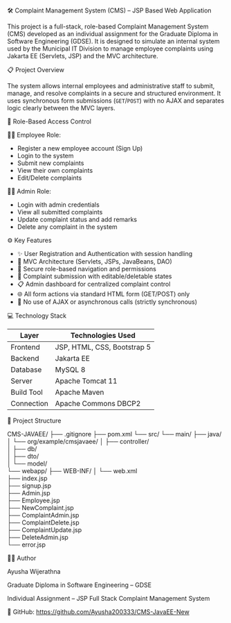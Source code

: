 ﻿ 🛠️ Complaint Management System (CMS) – JSP Based Web Application

This project is a full-stack, role-based Complaint Management System (CMS) developed as an individual assignment for the Graduate Diploma in Software Engineering (GDSE). It is designed to simulate an internal system used by the Municipal IT Division to manage employee complaints using Jakarta EE (Servlets, JSP) and the MVC architecture. 


📋 Project Overview

The system allows internal employees and administrative staff to submit, manage, and resolve complaints in a secure and structured environment. It uses synchronous form submissions (`GET`/`POST`) with no AJAX and separates logic clearly between the MVC layers.


🔐 Role-Based Access Control

👨‍💼 Employee Role:
- Register a new employee account (Sign Up)
- Login to the system
- Submit new complaints
- View their own complaints
- Edit/Delete complaints

👨‍💻 Admin Role:
- Login with admin credentials
- View all submitted complaints
- Update complaint status and add remarks
- Delete any complaint in the system


⚙️ Key Features

- ✨ User Registration and Authentication with session handling  
- 🧭 MVC Architecture (Servlets, JSPs, JavaBeans, DAO)  
- 🔐 Secure role-based navigation and permissions  
- 📝 Complaint submission with editable/deletable states  
- 📋 Admin dashboard for centralized complaint control  
- 🌐 All form actions via standard HTML form (GET/POST) only  
- 🔄 No use of AJAX or asynchronous calls (strictly synchronous)


💻 Technology Stack

| Layer       | Technologies Used                      |
|-------------|----------------------------------------|
| Frontend    | JSP, HTML, CSS, Bootstrap 5            |
| Backend     | Jakarta EE                             |
| Database    | MySQL 8                                |
| Server      | Apache Tomcat 11                       |
| Build Tool  | Apache Maven                           |
| Connection  | Apache Commons DBCP2                   |

📁 Project Structure

CMS-JAVAEE/
├── .gitignore
├── pom.xml
└── src/
    └── main/
        ├── java/
        │   └── org/example/cmsjavaee/
        │    ├── controller/   
        │    ├── db/      
        │    ├── dto/              
        │    └── model/           
        └── webapp/
            ├── WEB-INF/
            │   └── web.xml         
            ├── index.jsp            
            ├── signup.jsp                   
            ├── Admin.jsp            
            ├── Employee.jsp          
            ├── NewComplaint.jsp      
            ├── ComplaintAdmin.jsp   
            ├── ComplaintDelete.jsp  
            ├── ComplaintUpdate.jsp  
            ├── DeleteAdmin.jsp      
            └── error.jsp            

            

🧑‍💻 Author

Ayusha Wijerathna

Graduate Diploma in Software Engineering – GDSE

Individual Assignment – JSP Full Stack Complaint Management System

🔗 GitHub: https://github.com/Ayusha200333/CMS-JavaEE-New
